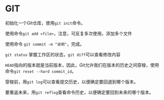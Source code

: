 # GIT

初始化一个Git仓库，使用`git init`命令。

使用命令`git add <file>`，注意，可反复多次使用，添加多个文件

使用命令 `git commit -m "说明"`，完成。

`git status` 掌握工作区的状态，`git diff`可以查看修改内容

`HEAD`指向的版本就是当前版本，因此，Git允许我们在版本的历史之间穿梭，使用命令`git reset --hard commit_id`。

穿梭前，用`git log`可以查看提交历史，以便确定要回退到哪个版本。

要重返未来，用`git reflog`查看命令历史，以便确定要回到未来的哪个版本。
